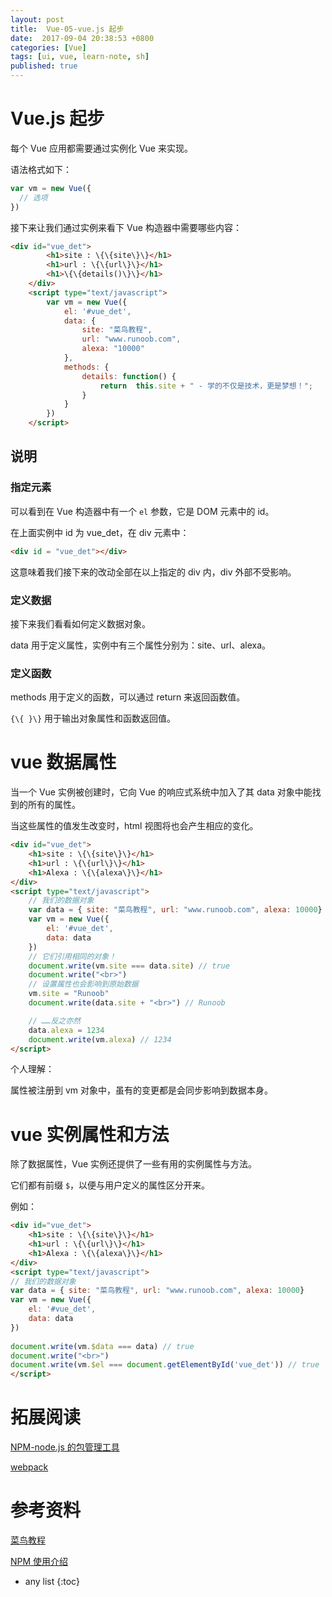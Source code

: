 ```yaml
---
layout: post
title:  Vue-05-vue.js 起步
date:  2017-09-04 20:38:53 +0800
categories: [Vue]
tags: [ui, vue, learn-note, sh]
published: true
---
```


# Vue.js 起步

每个 Vue 应用都需要通过实例化 Vue 来实现。

语法格式如下：

```js
var vm = new Vue({
  // 选项
})
```

接下来让我们通过实例来看下 Vue 构造器中需要哪些内容：

```html
<div id="vue_det">
		<h1>site : \{\{site\}\}</h1>
		<h1>url : \{\{url\}\}</h1>
		<h1>\{\{details()\}\}</h1>
	</div>
	<script type="text/javascript">
		var vm = new Vue({
			el: '#vue_det',
			data: {
				site: "菜鸟教程",
				url: "www.runoob.com",
				alexa: "10000"
			},
			methods: {
				details: function() {
					return  this.site + " - 学的不仅是技术，更是梦想！";
				}
			}
		})
	</script>
```

## 说明

### 指定元素

可以看到在 Vue 构造器中有一个 `el` 参数，它是 DOM 元素中的 id。

在上面实例中 id 为 vue_det，在 div 元素中：

```html
<div id = "vue_det"></div>
```

这意味着我们接下来的改动全部在以上指定的 div 内，div 外部不受影响。

### 定义数据

接下来我们看看如何定义数据对象。

data 用于定义属性，实例中有三个属性分别为：site、url、alexa。

### 定义函数

methods 用于定义的函数，可以通过 return 来返回函数值。

`{\{ }\}` 用于输出对象属性和函数返回值。


# vue 数据属性

当一个 Vue 实例被创建时，它向 Vue 的响应式系统中加入了其 data 对象中能找到的所有的属性。

当这些属性的值发生改变时，html 视图将也会产生相应的变化。

```html
<div id="vue_det">
    <h1>site : \{\{site\}\}</h1>
    <h1>url : \{\{url\}\}</h1>
    <h1>Alexa : \{\{alexa\}\}</h1>
</div>
<script type="text/javascript">
    // 我们的数据对象
    var data = { site: "菜鸟教程", url: "www.runoob.com", alexa: 10000}
    var vm = new Vue({
        el: '#vue_det',
        data: data
    })
    // 它们引用相同的对象！
    document.write(vm.site === data.site) // true
    document.write("<br>")
    // 设置属性也会影响到原始数据
    vm.site = "Runoob"
    document.write(data.site + "<br>") // Runoob

    // ……反之亦然
    data.alexa = 1234
    document.write(vm.alexa) // 1234
</script>
```

个人理解：

属性被注册到 vm 对象中，虽有的变更都是会同步影响到数据本身。

# vue 实例属性和方法

除了数据属性，Vue 实例还提供了一些有用的实例属性与方法。

它们都有前缀 `$`，以便与用户定义的属性区分开来。

例如：

```html
<div id="vue_det">
    <h1>site : \{\{site\}\}</h1>
    <h1>url : \{\{url\}\}</h1>
    <h1>Alexa : \{\{alexa\}\}</h1>
</div>
<script type="text/javascript">
// 我们的数据对象
var data = { site: "菜鸟教程", url: "www.runoob.com", alexa: 10000}
var vm = new Vue({
    el: '#vue_det',
    data: data
})
 
document.write(vm.$data === data) // true
document.write("<br>") 
document.write(vm.$el === document.getElementById('vue_det')) // true
</script>
```



# 拓展阅读

[NPM-node.js 的包管理工具](https://houbb.github.io/2018/04/24/npm)

[webpack](https://houbb.github.io/2018/04/23/webpack-01-quick-start)

# 参考资料

[菜鸟教程](https://www.runoob.com/vue2/vue-tutorial.html)

[NPM 使用介绍](https://www.runoob.com/nodejs/nodejs-npm.html#taobaonpm)

* any list
{:toc}